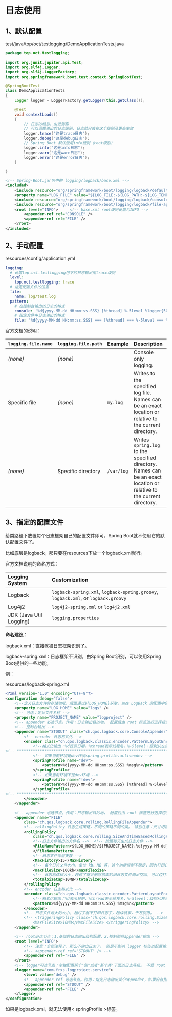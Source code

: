 # 日志使用

## 1、默认配置

test/java/top/oct/testlogging/DemoApplicationTests.java

```java
package top.oct.testlogging;

import org.junit.jupiter.api.Test;
import org.slf4j.Logger;
import org.slf4j.LoggerFactory;
import org.springframework.boot.test.context.SpringBootTest;

@SpringBootTest
class DemoApplicationTests
{
	Logger logger = LoggerFactory.getLogger(this.getClass());

	@Test
	void contextLoads()
	{
		// 日志的级别，由低到高
		// 可以调整输出的日志级别，日志就只会在这个级别及更高生效
		logger.trace("这是trace日志");
		logger.debug("这是debug日志");
		// Spring Boot 默认使用info级别（root级别）
		logger.info("这是info日志");
		logger.warn("这是warn日志");
		logger.error("这是error日志");
	}

}
```

```xml
<!-- Spring-Boot.jar包中的 logging/logback/base.xml -->
<included>
	<include resource="org/springframework/boot/logging/logback/defaults.xml" />
	<property name="LOG_FILE" value="${LOG_FILE:-${LOG_PATH:-${LOG_TEMP:-${java.io.tmpdir:-/tmp}}}/spring.log}"/>
	<include resource="org/springframework/boot/logging/logback/console-appender.xml" />
	<include resource="org/springframework/boot/logging/logback/file-appender.xml" />
	<root level="INFO">		<!-- base.xml root级别设置为INFO -->
		<appender-ref ref="CONSOLE" />
		<appender-ref ref="FILE" />
	</root>
</included>
```

## 2、手动配置

resources/config/application.yml

```yaml
logging:
  # 设置top.oct.testlogging包下的日志输出用trace级别
  level:
    top.oct.testlogging: trace
  # 指定配置文件的位置
  file:
    name: log/test.log
  pattern:
    # 在控制台输出的日志的格式
    console: '%d{yyyy-MM-dd HH:mm:ss.SSS} [%thread] %-5level %logger{50} - %msg%n'
    # 指定文件中日志输出的格式
    file: '%d{yyyy-MM-dd HH:mm:ss.SSS} === [%thread] === %-5level === %logger{50} === %msg%n'
```

官方文档的说明：

| `logging.file.name` | `logging.file.path` | Example    | Description                                                  |
| :------------------ | :------------------ | :--------- | :----------------------------------------------------------- |
| *(none)*            | *(none)*            |            | Console only logging.                                        |
| Specific file       | *(none)*            | `my.log`   | Writes to the specified log file. Names can be an exact location or relative to the current directory. |
| *(none)*            | Specific directory  | `/var/log` | Writes `spring.log` to the specified directory. Names can be an exact location or relative to the current directory. |

## 3、指定的配置文件

给类路径下放置每个日志框架自己的配置文件即可，Spring Boot就不使用它的默认配置文件了。

比如底层是logback，那只要在resources下放一个logback.xml就行。

官方文档说明的命名方式：

| Logging System          | Customization                                                |
| :---------------------- | :----------------------------------------------------------- |
| Logback                 | `logback-spring.xml`, `logback-spring.groovy`, `logback.xml`, or `logback.groovy` |
| Log4j2                  | `log4j2-spring.xml` or `log4j2.xml`                          |
| JDK (Java Util Logging) | `logging.properties`                                         |

**命名建议**：

logback.xml：直接就被日志框架识别了。

logback-spring.xml：日志框架不识别，由Spring Boot识别，可以使用Spring Boot提供的一些功能。

例：

resources/logback-spring.xml

```xml
<?xml version="1.0" encoding="UTF-8"?>
<configuration debug="false">
	<!--定义日志文件的存储地址，后面通过${LOG_HOME}获取，勿在 LogBack 的配置中使用相对路径，存在疑问？ 我这里使用相对地址就是当前目录下 -->
	<property name="LOG_HOME" value="logs" />
	<!-- 可选：定义文件名称 -->
	<property name="PROJECT_NAME" value="logproject" />
	<!-- appender 必选节点。作用：日志输出目的地， 配置后由 root 标签进行选择控制是否输出到目的地 -->
	<!-- 控制台输出 -->
	<appender name="STDOUT" class="ch.qos.logback.core.ConsoleAppender">
		<!-- encoder 日志格式化 -->
		<encoder class="ch.qos.logback.classic.encoder.PatternLayoutEncoder">
			<!--格式化输出：%d表示日期，%thread表示线程名，%-5level：级别从左显示5个字符宽度%msg：日志消息，%n是换行符 -->
<!-- ********************************************************************spring boot的高级功能 -->
            <!-- 如果当前环境是dev环境spring.profile.active=dev -->
            <springProfile name="dev">
				<pattern>%d{yyyy-MM-dd HH:mm:ss.SSS} %msg%n</pattern>
            </springProfile>
            <!-- 如果当前环境不是dev环境 -->
            <springProfile name="!dev">
                <pattern>%d{yyyy-MM-dd HH:mm:ss.SSS} [%thread] %-5level %logger{50} - %msg%n</pattern>
            </springProfile>
<!-- ************************************************************************************** -->
		</encoder>
	</appender>

	<!-- appender 必选节点。作用：日志输出目的地， 配置后由 root 标签进行选择控制是否输出到目的地 -->
	<appender name="FILE"
		class="ch.qos.logback.core.rolling.RollingFileAppender">
		<!-- rollingPolicy 日志生成策略，不同的策略不同的类。 特别注意：尺寸切割和时间切割的日志类SizeAndTimeBasedRollingPolicy -->
		<rollingPolicy
			class="ch.qos.logback.core.rolling.SizeAndTimeBasedRollingPolicy">
			<!--日志文件输出的文件名 -->	<!-- 按照每天生成日志文件 -->
			<FileNamePattern>${LOG_HOME}/${PROJECT_NAME}.%d{yyyy-MM-dd}.%i.log
			</FileNamePattern>
			<!--日志文件保留天数 -->
			<MaxHistory>15</MaxHistory>
			<!-- 每个日志文件大小，单位 kb、MB 等，这个功能控制不稳定，因为打印日志速度太快，每个文件会变大。 -->
			<maxFileSize>100kb</maxFileSize>
			<!-- 日志总体积大小，超过了就会删除前面的旧日志文件腾出空间，可以边打印边看结果 -->
			<totalSizeCap>10MB</totalSizeCap>
		</rollingPolicy>
		<!-- encoder 日志格式化 -->
		<encoder class="ch.qos.logback.classic.encoder.PatternLayoutEncoder">
			<!--格式化输出：%d表示日期，%thread表示线程名，%-5level：级别从左显示5个字符宽度%msg：日志消息，%n是换行符 -->
			<pattern>%d{yyyy-MM-dd HH:mm:ss.SSS} %msg%n</pattern>
		</encoder>
		<!-- 日志文件最大的大小, 超过了就不打印日志了，超级坑爹，千万别用。 -->
		<!-- <triggeringPolicy class="ch.qos.logback.core.rolling.SizeBasedTriggeringPolicy"> 
			<MaxFileSize>10MB</MaxFileSize> </triggeringPolicy> -->
	</appender>

	<!-- root必选节点：1.基础的日志输出级别配置，2.控制那些appender输出 -->
	<root level="INFO">
		<!-- 注意：全部注释了，那么不输出日志了。 但是不影响 logger 标签的配置输出。 -->
		<!-- <appender-ref ref="STDOUT" /> -->
		<appender-ref ref="FILE" />
	</root>
	<!-- logger可选节点：单独配置某个"包"或者"某个类"下面的日志等级。 不受 root 影响-->
	<logger name="com.frxs.logproject.service">
		<level value="debug" />
		<!-- appender-ref 可选节点。作用：指定日志输出某个appender，如果没有指定，则不输出。 -->
		<appender-ref ref="STDOUT" />
		<appender-ref ref="FILE" />
	</logger>
</configuration>
```

如果是logback.xml，就无法使用< springProfile >标签。

